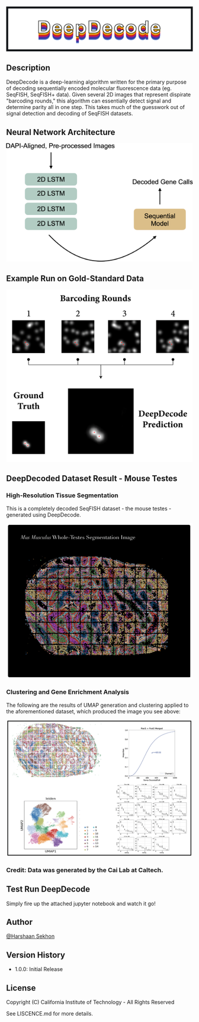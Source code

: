 ![Alt text](logo.png?raw=true "Title")

## Description

DeepDecode is a deep-learning algorithm written for the primary purpose of decoding sequentially encoded molecular fluorescence data (eg. SeqFISH, SeqFISH+ data). Given several 2D images that represent dispirate "barcoding rounds," this algorithm can essentially detect signal and determine parity all in one step. This takes much of the guesswork out of signal detection and decoding of SeqFISH datasets.

## Neural Network Architecture
![Alt text](model.png)

## Example Run on Gold-Standard Data
![Alt text](dev_im-3.png)

## DeepDecoded Dataset Result - Mouse Testes
### High-Resolution Tissue Segmentation
This is a completely decoded SeqFISH dataset - the mouse testes - generated using DeepDecode.

![Alt text](mouse-testes-segmentation.png)

### Clustering and Gene Enrichment Analysis
The following are the results of UMAP generation and clustering applied to the aforementioned dataset, which produced the image you see above:

![Alt text](mouse-testes-parameters.png)

### Credit: Data was generated by the Cai Lab at Caltech.

## Test Run DeepDecode

Simply fire up the attached jupyter notebook and watch it go!


## Author

[@Harshaan Sekhon](https://www.linkedin.com/in/shaan-sekhon-1a217b154/)

## Version History

* 1.0.0: Initial Release

## License

Copyright (C) California Institute of Technology - All Rights Reserved

See LISCENCE.md for more details.
